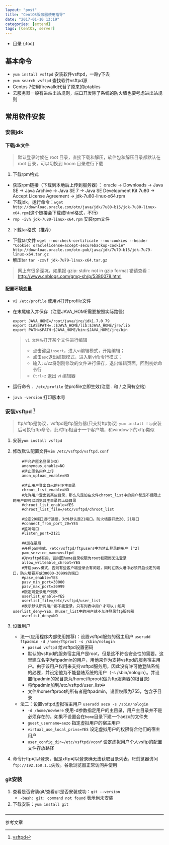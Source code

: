 ```yaml
---
layout: "post"
title: "CentOS服务器使用指导"
date: "2017-01-10 13:19"
categories: [extend]
tags: [CentOS, server]
---
```


* 目录
{:toc}

## 基本命令

- `yum install vsftpd` 安装软件vsftpd，一路y下去
- `yum search vsftpd` 查找软件vsftpd源
- Centos 7使用firewalld代替了原来的iptables
- 云服务器一般有进站出站规则，端口开发除了系统的防火墙也要考虑进出站规则

## 常用软件安装

### 安装jdk

#### 下载jdk文件

> 默认登录时候在 root 目录，直接下载和解压，软件包和解压目录都默认在 root 目录，可以切换到 hoom 目录进行下载

1. 下载rpm格式
  - 获取rpm链接（下载到本地后上传到服务器）： oracle -> Downloads -> Java SE -> Java Archive -> Java SE 7 -> Java SE Development Kit 7u80 -> Accept License Agreement -> jdk-7u80-linux-x64.rpm
  - 下载jdk，运行命令：`wget http://download.oracle.com/otn/java/jdk/7u80-b15/jdk-7u80-linux-x64.rpm`(这个链接会下载成html格式，不行)
  - `rmp -ivh jdk-7u80-linux-x64.rpm` 安装rpm文件
2. 下载tar格式（推荐）
  - 下载tar文件 `wget --no-check-certificate --no-cookies --header "Cookie: oraclelicense=accept-securebackup-cookie" http://download.oracle.com/otn-pub/java/jdk/7u79-b15/jdk-7u79-linux-x64.tar.gz`
  - 解压tar `tar -zxvf jdk-7u79-linux-x64.tar.gz`
  > 网上有很多深坑，如果报 gzip: stdin: not in gzip format 错请查看：http://www.cnblogs.com/gmq-sh/p/5380078.html

#### 配置环境变量
- `vi /etc/profile` 使用vi打开profile文件
- 在末尾输入并保存（注意JAVA_HOME需要按照实际路径）
  ```linux
  export JAVA_HOME=/root/java/jre/jdk1.7.0_79
  export CLASSPATH=.:$JAVA_HOME/lib:$JAVA_HOME/jre/lib
  export PATH=$PATH:$JAVA_HOME/bin:$JAVA_HOME/jre/bin
  ```
  > `vi 文件名`打开某个文件进行编辑
  > - 点击键盘`insert`，进入vi编辑模式，开始编辑；
  > - 点击`esc`退出编辑模式，进入到vi命令行模式；
  > - 输入`:x`/`ZZ`将刚刚修改的文件进行保存，退出编辑页面，回到初始命令行
  > - `Ctrl+z` 退出 vi 编辑器

- 运行命令 `. /etc/profile` 使profile立即生效(注意 . 和 / 之间有空格)
- `java -version` 打印版本号

### 安装vsftpd [^1]

> ftp/sftp是协议，vsftpd是ftp服务器(只支持ftp协议)
> `yum install ftp`安装后可执行ftp命令，此时ftp相当于一个客户端，和window下的xftp类似

1. 安装`yum install vsftpd`
2. 修改默认配置文件`vim /etc/vsftpd/vsftpd.conf`

    ```
        #不允许匿名登录(NO)
        anonymous_enable=NO
        #禁止匿名用户上传
        anon_upload_enable=NO

        #禁止用户登出自己的FTP主目录
        chroot_list_enable=NO
        #允许用户登出到某些目录，那么凡是加在文件chroot_list中的用户都是不受限止的用户即可以浏览其主目录的上级目录
        #chroot_list_enable=YES
        #chroot_list_file=/etc/vsftpd/chroot_list

        #设定20端口进行通信，对外默认是21端口。防火墙要开放20、21端口
        #connect_from_port_20=YES
        #监听端口
        #listen_port=2121

        ##加在最后
        #开启pam模式，/etc/vsftpd/ftpusers中为禁止登录的用户 [^2]
        pam_service_name=vsftpd
        #对vsftpd有用，否则因home目录权限为root权限而无法登录
        allow_writeable_chroot=YES
        #开启pasv模式，否则有些客户端登录会有问题，同时在防火墙中必须开启设定的端口，防火墙要开放30000-30999的端口
        #pasv_enable=YES
        pasv_min_port=30000
        pasv_max_port=30999
        #限定可登录用户列表
        userlist_enable=YES
        userlist_file=/etc/vsftpd/user_list
        #表示默认所有用户都不能登录，只有列表中用户才可以；如果userlist_deny=YES，则user_list中的用户就不允许登录ftp服务器
        userlist_deny=NO

    ```

3. 设置用户
    - 法一(应用程序内部使用推荐)：设置vsftpd服务的宿主用户 `useradd ftpadmin -d /home/ftproot -s /sbin/nologin`
        - `passwd vsftpd` 给vsftpd设置密码
        - 默认的vsftpd的服务宿主用户是root，但是这不符合安全性的需要。这里建立名字为ftpadmin的用户，用他来作为支持vsftpd的服务宿主用户。由于该用户仅用来支持vsftpd服务用，因此没有许可他登陆系统的必要，并设定他为不能登陆系统的用户（-s /sbin/nologin）。并设置ftpadmin的家目录为/home/ftproot(做为ftp服务器的根目录)
        - 将ftpadmin加到/etc/vsftpd/user_list中
        - 文件/home/ftproot的所有者是ftpadmin，设置权限为755，包含子目录
    - 法二：设置vsftpd虚拟宿主用户 `useradd aezo -s /sbin/nologin`
        - `-d /home/nowhere` 使用-d参数指定用户的主目录，用户主目录并不是必须存在的。如果不设置会在`home`目录下建一个aezo的文件夹
        - `guest_username=aezo` 指定虚拟用户的宿主用户
        - `virtual_use_local_privs=YES` 设定虚拟用户的权限符合他们的宿主用户
        - `user_config_dir=/etc/vsftpd/vconf` 设定虚拟用户个人vsftp的配置文件存放路径

4. 命令行ftp可以登录，但是xftp可以登录确无法获取目录列表，IE浏览器访问`ftp://192.168.1.1`失败。谷歌浏览器正常访问并使用


### git安装

1. 查看是否安装git/查看git是否安装成功：`git --version`
    - `-bash: git: command not found` 表示尚未安装
2. 下载安装：`yum install git`

###




---

参考文章

[^1]: [vsftpd](http://www.cnblogs.com/hhuai/archive/2011/02/12/1952647.html)
[^2]: [ftp 530 Permission denied](http://www.cnblogs.com/GaZeon/p/5393853.html)
